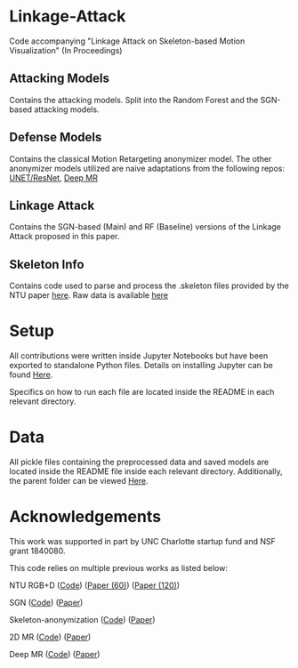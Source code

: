 # Linkage-Attack

Code accompanying "Linkage Attack on Skeleton-based Motion Visualization" (In Proceedings)

## Attacking Models

Contains the attacking models. Split into the Random Forest and the SGN-based attacking models.

## Defense Models

Contains the classical Motion Retargeting anonymizer model. The other anonymizer models utilized are naive adaptations from the following repos: [UNET/ResNet](https://github.com/ml-postech/Skeleton-anonymization), [Deep MR](https://github.com/ChrisWu1997/2D-Motion-Retargeting)

## Linkage Attack

Contains the SGN-based (Main) and RF (Baseline) versions of the Linkage Attack proposed in this paper.

## Skeleton Info

Contains code used to parse and process the .skeleton files provided by the NTU paper [here](https://rose1.ntu.edu.sg/dataset/actionRecognition/). Raw data is available [here](https://github.com/shahroudy/NTURGB-D)

# Setup

All contributions were written inside Jupyter Notebooks but have been exported to standalone Python files. Details on installing Jupyter can be found [Here](https://jupyter.org/install).

Specifics on how to run each file are located inside the README in each relevant directory.

# Data

All pickle files containing the preprocessed data and saved models are located inside the README file inside each relevant directory. Additionally, the parent folder can be viewed [Here](https://drive.google.com/drive/folders/1aO2MU_HQDbxHgdZy6HaMFS0REc7DXtKQ?usp=sharing).

# Acknowledgements

This work was supported in part by UNC Charlotte startup fund and NSF grant 1840080.

This code relies on multiple previous works as listed below:

NTU RGB+D ([Code](https://github.com/shahroudy/NTURGB-D)) ([Paper (60)](https://www.cv-foundation.org/openaccess/content_cvpr_2016/papers/Shahroudy_NTU_RGBD_A_CVPR_2016_paper.pdf)) ([Paper (120)](https://arxiv.org/pdf/1905.04757.pdf))

SGN ([Code](https://github.com/microsoft/SGN)) ([Paper](https://arxiv.org/pdf/1904.01189.pdf))

Skeleton-anonymization ([Code](https://github.com/ml-postech/Skeleton-anonymization)) ([Paper](https://arxiv.org/pdf/2111.15129.pdf))

2D MR ([Code](https://github.com/ChrisWu1997/2D-Motion-Retargeting)) ([Paper](https://arxiv.org/pdf/1905.01680.pdf))

Deep MR ([Code](https://github.com/DeepMotionEditing/deep-motion-editing)) ([Paper](https://arxiv.org/pdf/2005.05732.pdf))
